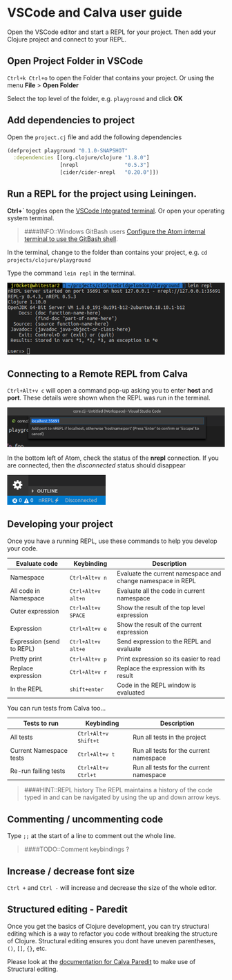 # VSCode and Calva user guide

Open the VSCode editor and start a REPL for your project.  Then add your Clojure project and connect to your REPL.


## Open Project Folder in VSCode

`Ctrl+k Ctrl+o` to open the Folder that contains your project.  Or using the menu **File** > **Open Folder**

Select the top level of the folder, e.g. `playground` and click **OK**

## Add dependencies to project

Open the `project.cj` file and add the following dependencies

```clojure
(defproject playground "0.1.0-SNAPSHOT"
  :dependencies [[org.clojure/clojure "1.8.0"]
                 [nrepl               "0.5.3"]
                 [cider/cider-nrepl   "0.20.0"]])
```


## Run a REPL for the project using Leiningen.

**Ctrl+`** toggles open the [VSCode Integrated terminal](https://code.visualstudio.com/docs/editor/integrated-terminal).  Or open your operating system terminal.

> ####INFO::Windows GitBash users
> [Configure the Atom internal terminal to use the GitBash shell](https://code.visualstudio.com/docs/editor/integrated-terminal#_configuration).

In the terminal, change to the folder than contains your project, e.g. `cd projects/clojure/playground`

Type the command `lein repl` in the terminal.

![Calva Atom Terminal - Clojure REPL running](/images/vscode-calva-terminal-repl-running.png)


## Connecting to a Remote REPL from Calva

`Ctrl+Alt+v c` will open a command pop-up asking you to enter **host** and **port**. These details were shown when the REPL was run in the terminal.

![Calva - connect to running REPL](/images/vscode-calva-connect-host-and-port.png)

In the bottom left of Atom, check the status of the **nrepl** connection.  If you are connected, then the *disconnected* status should disappear

![Calva - nrepl disconnected](/images/vscode-calva-nrepl-disconnected.png)


## Developing your project ##

Once you have a running REPL, use these commands to help you develop your code.

| Evaluate code             | Keybinding         | Description                                                 |
|---------------------------|--------------------|-------------------------------------------------------------|
| Namespace                 | `Ctrl+Alt+v n`     | Evaluate the current namespace and change namespace in REPL |
| All code in Namespace     | `Ctrl+Alt+v alt+n` | Evaluate all the code in current namespace                  |
| Outer expression          | `Ctrl+Alt+v SPACE` | Show the result of the top level expression                 |
| Expression                | `Ctrl+Alt+v e`     | Show the result of the current expression                   |
| Expression (send to REPL) | `Ctrl+Alt+v alt+e` | Send expression to the REPL and evaluate                    |
| Pretty print              | `Ctrl+Alt+v p`     | Print expression so its easier to read                      |
| Replace expression        | `Ctrl+Alt+v r`     | Replace the expression with its result                      |
| In the REPL               | `shift+enter`      | Code in the REPL window is evaluated                        |

You can run tests from Calva too...

| Tests to run            | Keybinding           | Description                             |
|-------------------------|----------------------|-----------------------------------------|
| All tests               | `Ctrl+Alt+v Shift+t` | Run all tests in the project            |
| Current Namespace tests | `Ctrl+Alt+v t`       | Run all tests for the current namespace |
| Re-run failing tests | `Ctrl+Alt+v Ctrl+t`  | Run all tests for the current namespace |

> ####HINT::REPL history
> The REPL maintains a history of the code typed in and can be navigated by using the up and down arrow keys.


## Commenting / uncommenting code

Type `;;` at the start of a line to comment out the whole line.

> ####TODO::Comment keybindings ?


## Increase / decrease font size

`Ctrl +` and `Ctrl -` will increase and decrease the size of the whole editor.


## Structured editing - Paredit

Once you get the basics of Clojure development, you can try structural editing which is a way to refactor you code without breaking the structure of Clojure.  Structural editing ensures you dont have uneven parentheses, `()`, `[]`, `{}`, etc.

Please look at the [documentation for Calva Paredit](https://github.com/BetterThanTomorrow/calva-paredit/blob/master/README.md) to make use of Structural editing.

